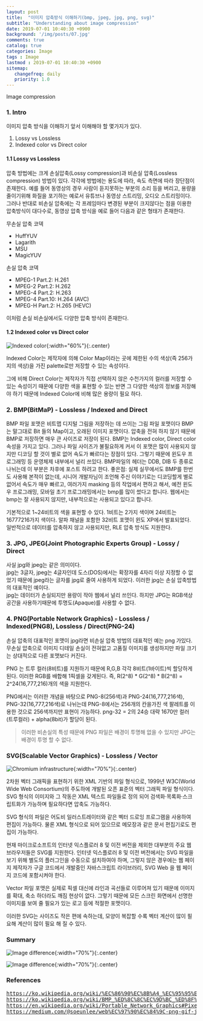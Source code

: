 ```yaml
---
layout: post
title:  "이미지 압축방식 이해하기(bmp, jpeg, jpg, png, svg)"
subtitle: "Understanding about image compression"
date: 2019-07-01 10:40:30 +0900
background: '/img/posts/07.jpg'
comments: true
catalog: true
categories: Image
tags : Image
lastmod : 2019-07-01 10:40:30 +0900
sitemap:
   changefreq: daily
   priority: 1.0
---
```


<div class="contentTitle">
Image compression
</div>

### 1. Intro

이미지 압축 방식을 이해하기 앞서 이해해야 할 몇가지가 있다.

1. Lossy vs Lossless
2. Indexed color vs Direct color

#### 1.1 Lossy vs Lossless

압축 방법에는 크게 손실압축(Lossy compression)과 비손실 압축(Lossless compression) 방법이 있다. 각각에 방법에는 용도에 따라, 속도 측면에 따라 장단점이 존재한다. 예를 들어 동영상의 경우 사람이 듣지못하는 부분의 소리 등을 버리고, 용량을 줄이기위해 화질을 포기하는 예로서 유튜브나 동영상 스트리밍, 오디오 스트리밍이다.
그러나 반대로 비손실 압축에는 각 프레임마다 변경된 부분이 크지않다는 점을 이용한 압축방식이 대다수로, 동영상 압축 방식을 예로 들어 다음과 같은 형태가 존재한다.

무손실 압축 코덱

- HuffYUV
- Lagarith
- MSU
- MagicYUV

손실 압축 코덱

- MPEG-1 Part.2: H.261
- MPEG-2 Part.2: H.262
- MPEG-4 Part.2: H.263
- MPEG-4 Part.10: H.264 (AVC)
- MPEG-H Part.2: H.265 (HEVC)

이처럼 손실 비손실에서도 다양한 압축 방식이 존재한다.

#### 1.2 Indexed color vs Direct color

![Indexed color](/img/Etc/image_compression/indexed_color.png){:width="60%"}{:.center}

Indexed Color는 제작자에 의해 Color Map이라는 곳에 제한된 수의 색상(즉 256가지의 색상)을 가진 palette로만 저장할 수 있는 속성이다.

그에 비해 Direct Color는 제작자가 직접 선택하지 않은 수천가지의 컬러를 저장할 수 있는 속성이기 때문에 다양한 색을 표현할 수 있는 반면 그 다양한 색상의 정보를 저장해야 하기 때문에 Indexed Color에 비해 많은 용량이 필요 하다.

### 2. BMP(BitMaP) - Lossless / Indexed and Direct

BMP 파일 포맷은 비트맵 디지털 그림을 저장하는 데 쓰이는 그림 파일 포맷이다
BMP는 말그대로 Bit 들의 Map이고, 오래된 이미지 포맷이다.
압축을 전혀 하지 않기 때문에 BMP로 저장하면 매우 큰 사이즈로 저장이 된다.
BMP는 Indexed color, Direct color 속성을 가지고 있다.
그러나 파일 사이즈가 불필요하게 커서 이 포맷은 많이 사용되지 않지만 디코딩 할 것이 별로 없어 속도가 빠르다는 장점이 있다. 그렇기 때문에 윈도우 프로그래밍 등 운영체제 내부에서 널리 쓰있다. BMP파일의 헤더는 DDB, DIB 두 종류로 나뉘는데 이 부분은 차후에 포스트 하려고 한다.
좋은점: 실제 실무에서도 BMP를 한번도 사용해 본적이 없는데, 시니어 개발자님이 조언해 주신 이야기로는 디코딩할게 별로 없어서 속도가 매우 빠르고, 여러가지 masking 등의 작업에서 편하고 해서, 예전 윈도우 프로그래밍, 모바일 초기 프로그래밍에서는 bmp를 많이 썼다고 합니다. 웹에서는 bmp는 잘 사용되지 않지만, 내부적으로는 사용되고 있다고 합니다.

기본적으로 1~24비트의 색을 표현할 수 있다. 1비트는 2가지 색이며 24비트는 16777216가지 색이다. 알파 채널을 포함한 32비트 포맷이 윈도 XP에서 발표되었다. 일반적으로 데이터를 압축하지 않고 사용되지만, RLE 압축 방식도 지원한다.

### 3. JPG, JPEG(Joint Photographic Experts Group) - Lossy / Direct

사실 jpg와 jpeg는 같은 의미이다.  
jpg는 3글자, jpeg는 4글자인데 도스(DOS)에서는 확장자를 4자리 이상 지정할 수 없었기 때문에 jpeg라는 글자를 jpg로 줄여 사용하게 되었다.
이러한 jpg는 손실 압축방법의 대표적인 예이다.  
jpg는 데이터가 손실되지만 용량이 작아 웹에서 널리 쓰인다.
하지만 JPG는 RGB색상 공간을 사용하기때문에 투명도(Apaque)를 사용할 수 없다.

### 4. PNG(Portable Network Graphics) - Lossless / Indexed(PNG8), Lossless / Direct(PNG-24)

손실 압축의 대표적인 포맷이 jpg라면 비손실 압축 방법의 대표적인 예는 png 가있다.  
무손실 압축으로 이미지 디테일 손실이 전혀없고 고품질 이미지를 생성하지만 파일 크기는 상대적으로 다른 포맷보다 커진다.

PNG 는 트루 컬러(8비트)를 지원하기 때문에 R,G,B 각각 8비트(1바이트)씩 할당하게 된다.
이러한 RGB를 배합해 1픽셀을 갖게된다.
즉, R(2^8) * G(2^8) * B(2^8) = 2^24(16,777,216)개의 색을 지원한다.

PNG에서는 이러한 개념을 바탕으로 PNG-8(256색)과 PNG-24(16,777,216색), PNG-32(16,777,216색)로 나뉘는데
PNG-8에서는 256개의 칸을가진 색 팔레트를 이용한 것으로 256색까지만 표현이 가능하다.
png-32 = 2의 24승 대략 1670만 컬러 (트루컬러) + alpha(8bit)가 할당이 된다.

> 이러한 비손실의 특성 때문에 PNG 파일은 배경이 투명해 없을 수 있지만 JPG는 배경이 투명 할 수 없다.

### SVG(Scalable Vector Graphics) -  Lossless / Vector

![Chromium infrastructure](/img/Etc/image_compression/svg_png.png){:width="70%"}{:.center}

2차원 벡터 그래픽을 표현하기 위한 XML 기반의 파일 형식으로, 1999년 W3C(World Wide Web Consortium)의 주도하에 개발된 오픈 표준의 벡터 그래픽 파일 형식이다. SVG 형식의 이미지와 그 작동은 XML 텍스트 파일들로 정의 되어 검색화·목록화·스크립트화가 가능하며 필요하다면 압축도 가능하다.

SVG 형식의 파일은 어도비 일러스트레이터와 같은 벡터 드로잉 프로그램을 사용하여 편집이 가능하다. 물론 XML 형식으로 되어 있으므로 메모장과 같은 문서 편집기로도 편집이 가능하다.

현재 마이크로소프트의 인터넷 익스플로러 8 및 이전 버전을 제외한 대부분의 주요 웹 브라우저들은 SVG를 지원한다. 인터넷 익스플로러 8 및 이전 버전에서는 SVG 파일을 보기 위해 별도의 플러그인을 수동으로 설치하여야 하며, 그렇지 않은 경우에는 웹 페이지 제작자가 구글 코드에서 개발중인 자바스크립트 라이브러리, SVG Web 을 웹 페이지 코드에 포함시켜야 한다.

Vector 파일 포맷은 실제로 픽셀 대신에 라인과 곡선들로 이루어져 있기 때문에 이미지를 확대, 축소 하더라도 깨짐 현상이 없다. 그렇기 때문에 모든 스크린 화면에서 선명한 이미지를 보여 줄 필요가 있는 로고 등에 적절한 포맷이다.

이러한 SVG는 사이즈도 작은 편에 속하는데, 모양이 복잡할 수록 벡터 계산이 많이 필요해 계산이 많이 필요 해 질 수 있다.

### Summary

![Image difference](/img/Etc/image_compression/logo.jpeg){:width="70%"}{:.center}

![Image difference](/img/Etc/image_compression/image_difference.png){:width="70%"}{:.center}

### References

<pre>
<a href="https://ko.wikipedia.org/wiki/%EC%86%90%EC%8B%A4_%EC%95%95%EC%B6%95">https://ko.wikipedia.org/wiki/%EC%86%90%EC%8B%A4_%EC%95%95%EC%B6%95</a>
<a href="https://ko.wikipedia.org/wiki/BMP_%ED%8C%8C%EC%9D%BC_%ED%8F%AC%EB%A7%B7">https://ko.wikipedia.org/wiki/BMP_%ED%8C%8C%EC%9D%BC_%ED%8F%AC%EB%A7%B7</a>
<a href="https://en.wikipedia.org/wiki/Portable_Network_Graphics#Pixel_format">https://en.wikipedia.org/wiki/Portable_Network_Graphics#Pixel_format</a>
<a href="https://medium.com/@soeunlee/web%EC%97%90%EC%84%9C-png-gif-jpeg-svg-%EC%A4%91-%EC%96%B4%EB%96%A4-%EA%B2%83%EC%9D%84-%EC%82%AC%EC%9A%A9%ED%95%98%EB%A9%B4-%EC%A2%8B%EC%9D%84%EA%B9%8C%EC%9A%94-6937300e776e">https://medium.com/@soeunlee/web%EC%97%90%EC%84%9C-png-gif-jpeg-svg-%EC%A4%91-%EC%96%B4%EB%96%A4-%EA%B2%83%EC%9D%84-%EC%82%AC%EC%9A%A9%ED%95%98%EB%A9%B4-%EC%A2%8B%EC%9D%84%EA%B9%8C%EC%9A%94-6937300e776e</a>
</pre>
